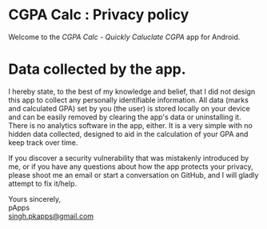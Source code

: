 # CGPA Calc : Privacy policy
Welcome to the _CGPA Calc - Quickly Caluclate CGPA_ app for Android.



# Data collected by the app.
I hereby state, to the best of my knowledge and belief, that I did not design this app to collect any personally identifiable information. All data (marks and calculated GPA) set by you (the user) is stored locally on your device and can be easily removed by clearing the app's data or uninstalling it. There is no analytics software in the app, either. It is a very simple with no hidden data collected, designed to aid in the calculation of your GPA and keep track over time.

If you discover a security vulnerability that was mistakenly introduced by me, or if you have any questions about how the app protects your privacy, please shoot me an email or start a conversation on GitHub, and I will gladly attempt to fix it/help.

Yours sincerely,  
pApps  
singh.pkapps@gmail.com  

